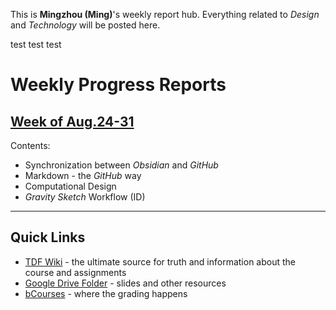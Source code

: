 This is **Mingzhou (Ming)**'s weekly report hub. Everything related to *Design* and *Technology* will be posted here.

test test test

# Weekly Progress Reports

## [Week of Aug.24-31](weekly-reports/2023_08_24_ProgressReport.md)
Contents:
- Synchronization between *Obsidian* and *GitHub*
- Markdown - the *GitHub* way
- Computational Design
- *Gravity Sketch* Workflow (ID)

--- 
## Quick Links

- [TDF Wiki](https://github.com/Berkeley-MDes/desinv-202/wiki) - the ultimate source for truth and information about the course and assignments
- [Google Drive Folder](https://drive.google.com/drive/folders/1OjFgu4llHn-2WayQFVWRKFyOkQ_WaQRx?usp=drive_link) - slides and other resources
- [bCourses](https://bcourses.berkeley.edu/courses/1528355) - where the grading happens



